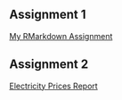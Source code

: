 ## Assignment 1
[My RMarkdown Assignment](https://pjournal.github.io/boun01-egc-boun/Assignment1.html) 

## Assignment 2
[Electricity Prices Report](https://pjournal.github.io/boun01-egc-boun/RMarkdown-Assignment2.html)

